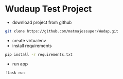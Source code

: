# Wudaup Test Project
- download project from github
```sh
git clone https://github.com/matmajessuper/Wudap.git
```
- create virtualenv
- install requirements
```sh
pip install -r requirements.txt
```
- run app
```sh
flask run
```
